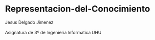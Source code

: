 # Representacion-del-Conocimiento
Jesus Delgado Jimenez
<br>
<br>
Asignatura de 3º de Ingenieria Informatica UHU

